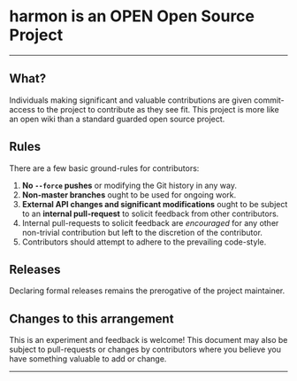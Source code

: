 # harmon is an OPEN Open Source Project

-----------------------------------------

## What?

Individuals making significant and valuable contributions are given commit-access to the project to contribute as they see fit. This project is more like an open wiki than a standard guarded open source project.

## Rules

There are a few basic ground-rules for contributors:

1. **No `--force` pushes** or modifying the Git history in any way.
1. **Non-master branches** ought to be used for ongoing work.
1. **External API changes and significant modifications** ought to be subject to an **internal pull-request** to solicit feedback from other contributors.
1. Internal pull-requests to solicit feedback are *encouraged* for any other non-trivial contribution but left to the discretion of the contributor.
1. Contributors should attempt to adhere to the prevailing code-style.

## Releases

Declaring formal releases remains the prerogative of the project maintainer.

## Changes to this arrangement

This is an experiment and feedback is welcome! This document may also be subject to pull-requests or changes by contributors where you believe you have something valuable to add or change.

-----------------------------------------
